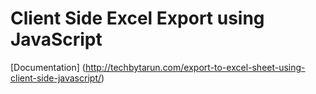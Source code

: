 # Client Side Excel Export using JavaScript

[Documentation] (http://techbytarun.com/export-to-excel-sheet-using-client-side-javascript/)
